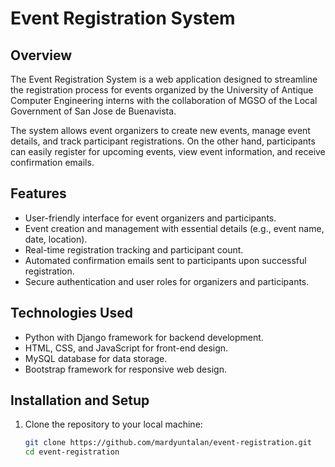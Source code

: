 # Event Registration System

## Overview

The Event Registration System is a web application designed to streamline the registration process for events organized by the University of Antique Computer Engineering interns with the collaboration of MGSO of the Local Government of San Jose de Buenavista.

The system allows event organizers to create new events, manage event details, and track participant registrations. On the other hand, participants can easily register for upcoming events, view event information, and receive confirmation emails.

## Features

- User-friendly interface for event organizers and participants.
- Event creation and management with essential details (e.g., event name, date, location).
- Real-time registration tracking and participant count.
- Automated confirmation emails sent to participants upon successful registration.
- Secure authentication and user roles for organizers and participants.

## Technologies Used

- Python with Django framework for backend development.
- HTML, CSS, and JavaScript for front-end design.
- MySQL database for data storage.
- Bootstrap framework for responsive web design.

## Installation and Setup

1. Clone the repository to your local machine:

   ```bash
   git clone https://github.com/mardyuntalan/event-registration.git
   cd event-registration
